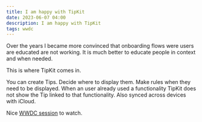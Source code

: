 ```yaml
---
title: I am happy with TipKit
date: 2023-06-07 04:00
description: I am happy with TipKit
tags: wwdc
---
```


Over the years I became more convinced that onboarding flows were users are educated are not working. 
It is much better to educate people in context and when needed.

This is where TipKit comes in.

You can create Tips. Decide where to display them. Make rules when they need to be displayed.
When an user already used a functionality TipKit does not show the Tip linked to that functionality.
Also synced across devices with iCloud.

Nice [WWDC session](https://developer.apple.com/videos/play/wwdc2023/10229/) to watch.
